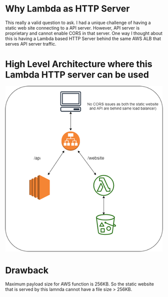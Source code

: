 # Why Lambda as HTTP Server
This really a valid question to ask. I had a unique challenge of having a static web site connecting to a API server. However, API server is proprietary and cannot enable CORS in that server. One way I thought about this is having a Lambda based HTTP Server behind the same AWS ALB that serves API server traffic. 

# High Level Architecture where this Lambda HTTP server can be used
![image info](./img/LambdaServer.png)
# Drawback 
Maximum payload size for AWS function is 256KB. So the static website that is served by this lamnda cannot have a file size > 256KB. 
